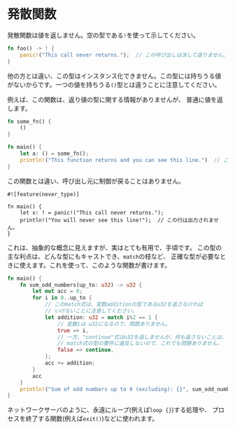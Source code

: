 # 発散関数

発散関数は値を返しません。空の型である`!`を使って示してください。

```rust
fn foo() -> ! {
    panic!("This call never returns.");  // この呼び出しは決して返りません。
}
```

他の方とは違い、この型はインスタンス化できません。この型には持ちうる値
がないからです。一つの値を持ちうる`()`型とは違うことに注意してください。

例えば、この関数は、返り値の型に関する情報がありませんが、
普通に値を返します。

```rust
fn some_fn() {
    ()
}

fn main() {
    let a: () = some_fn();
    println!("This function returns and you can see this line.")  // この関数は値を返し、この行が出力されます。
}
```

この関数とは違い、呼び出し元に制御が戻ることはありません。

```rust,ignore
#![feature(never_type)]

fn main() {
    let x: ! = panic!("This call never returns.");
    println!("You will never see this line!");  // この行は出力されません。
}
```

これは、抽象的な概念に見えますが、実はとても有用で、手頃です。
この型の主な利点は、どんな型にもキャストでき、`match`の枝など、
正確な型が必要なときに使えます。これを使って、このような関数が書けます。

```rust
fn main() {
    fn sum_odd_numbers(up_to: u32) -> u32 {
        let mut acc = 0;
        for i in 0..up_to {
            // このmatch式は、変数additionの型であるu32を返さなければ
            // いけないことに注意してください。
            let addition: u32 = match i%2 == 1 {
                // 変数iは u32になるので、問題ありません。
                true => i,
                // 一方、"continue"式はu32を返しませんが、何も返さないことは、
                // match式の型の要件に違反しないので、これでも問題ありません。
                false => continue,
            };
            acc += addition;
        }
        acc
    }
    println!("Sum of odd numbers up to 9 (excluding): {}", sum_odd_numbers(9));  // 9未満の奇数の和: {}
}
```

ネットワークサーバのように、永遠にループ(例えば`loop {}`)する処理や、
プロセスを終了する関数(例えば`exit()`)などに使われます。
